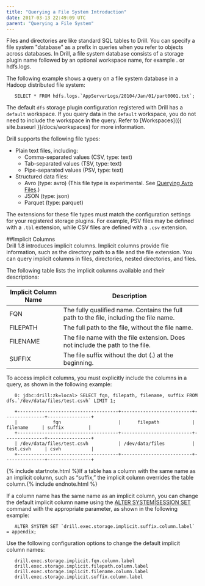 ```yaml
---
title: "Querying a File System Introduction"
date: 2017-03-13 22:49:09 UTC
parent: "Querying a File System"
---
```

Files and directories are like standard SQL tables to Drill. You can specify a
file system "database" as a prefix in queries when you refer to objects across
databases. In Drill, a file system database consists of a storage plugin name
followed by an optional workspace name, for example <storage
plugin>.<workspace> or hdfs.logs.

The following example shows a query on a file system database in a Hadoop
distributed file system:

       SELECT * FROM hdfs.logs.`AppServerLogs/20104/Jan/01/part0001.txt`;

The default `dfs` storage plugin configuration registered with Drill has a
`default` workspace. If you query data in the `default` workspace, you do not
need to include the workspace in the query. Refer to
[Workspaces]({{ site.baseurl }}/docs/workspaces) for
more information.

Drill supports the following file types:

  * Plain text files, including:
    * Comma-separated values (CSV, type: text)
    * Tab-separated values (TSV, type: text)
    * Pipe-separated values (PSV, type: text)
  * Structured data files:
    * Avro (type: avro) (This file type is experimental. See [Querying Avro Files]({{site.baseurl}}/docs/querying-avro-files/).)
    * JSON (type: json)
    * Parquet (type: parquet)

The extensions for these file types must match the configuration settings for
your registered storage plugins. For example, PSV files may be defined with a
`.tbl` extension, while CSV files are defined with a `.csv` extension.  

##Implicit Columns  
Drill 1.8 introduces implicit columns. Implicit columns provide file information, such as the directory path to a file and the file extension. You can query implicit columns in files, directories, nested directories, and files. 

The following table lists the implicit columns available and their descriptions:  
  
| Implicit   Column Name | Description                                                                                |
|------------------------|--------------------------------------------------------------------------------------------|
| FQN                    | The   fully qualified name. Contains the full path to the file, including the file   name. |
| FILEPATH               | The   full path to the file, without the file name.                                        |
| FILENAME               | The   file name with the file extension. Does not include the path to the file.            |
| SUFFIX                 | The   file suffix without the dot (.) at the beginning.                                    |  

To access implicit columns, you must explicitly include the columns in a query, as shown in the following example:  

       0: jdbc:drill:zk=local> SELECT fqn, filepath, filename, suffix FROM dfs.`/dev/data/files/test.csvh` LIMIT 1;  
       
       +-------------------------------------+--------------------------+---------------+----------------+
       |             fqn                     |      filepath            |  filename     | suffix         |
       +-------------------------------------+--------------------------+---------------+----------------+
       | /dev/data/files/test.csvh           | /dev/data/files          | test.csvh     | csvh           |
       +-------------------------------------+--------------------------+---------------+----------------+   

{% include startnote.html %}If a table has a column with the same name as an implicit column, such as “suffix,” the implicit column overrides the table column.{% include endnote.html %} 

If a column name has the same name as an implicit column, you can change the default implicit column name using the [ALTER SYSTEM|SESSION SET]({{site.baseurl}}/docs/alter-system/) command with the appropriate parameter, as shown in the following example:  

       ALTER SYSTEM SET `drill.exec.storage.implicit.suffix.column.label` = appendix;  

Use the following configuration options to change the default implicit column names:  

       drill.exec.storage.implicit.fqn.column.label
       drill.exec.storage.implicit.filepath.column.label
       drill.exec.storage.implicit.filename.column.label
       drill.exec.storage.implicit.suffix.column.label
 



